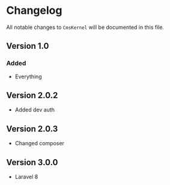# Changelog

All notable changes to `CmsKernel` will be documented in this file.

## Version 1.0

### Added
- Everything

## Version 2.0.2
- Added dev auth

## Version 2.0.3
- Changed composer

## Version 3.0.0
- Laravel 8